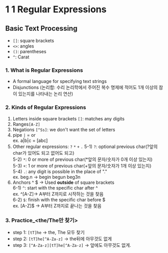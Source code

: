 # 1 1 Regular Expressions
## Basic Text Processing
+ `[]`: square brackets
+ `<>`: angles
+ `()`: parentheses
+ `^`: Carat
### 1. What is Regular Expressions
- A formal language for specifying text strings
- Disjunctions (논리합: 수리 논리학에서 주어진 복수 명제에 적어도 1개 이상의 참이 있는지를 나타내는 논리 연산)
### 2. Kinds of Regular Expressions
1) Letters inside square brackets `[]`: matches any digits <br>
2) Ranges`[A-Z]` <br>
3) Negations `[^Ss]`: we don't want the set of letters <br>
4) pipe `|` = or <br>
	ex. a|b|c = [abc] <br>
5) Other regular expressions: `?` `*` `+` `.`
5-1) `?`: optional previous char(?앞의 char가 있어도 되고 없어도 되고) <br>
5-2) `*`: 0 or more of previous char(*앞의 문자/숫자가 0개 이상 있는지) <br>
5-3) `+`: 1 or more of previous char(+앞의 문자/숫자가 1개 이상 있는지) <br>
5-4) `.`: any digit is possible in the place of "." <br>
	ex. beg.n -> begin begun beg3n <br>
6) Anchors ^ $ -> Used **outside** of square brackets <br>
6-1) `^`: start with the specific char after ^  <br>
	ex. ^[A-Z]-> A부터 Z까지로 시작하는 것을 찾음 <br>
6-2) `$`: finish with the specific char before $  <br>
	ex. [A-Z]$ -> A부터 Z까지로 끝나는 것을 찾음 <br>

### 3. Practice_<the/The만 찾기>
+ step 1: `[tT]he` -> the, The 모두 찾기
+ step 2: `[tT]he[^A-Za-z]` -> the뒤에 아무것도 없게
+ step 3: `[^A-Za-z][tT]he[^A-Za-z]` -> 앞에도 아무것도 없게.
